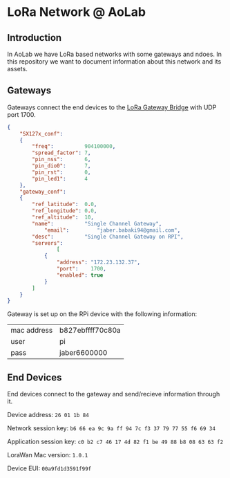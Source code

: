 # LoRa Network @ AoLab
## Introduction
In AoLab we have LoRa based networks with some gateways and ndoes.
In this repository we want to document information about this network and its assets.

## Gateways
Gateways connect the end devices to the [LoRa Gateway Bridge](https://www.loraserver.io/lora-gateway-bridge/overview/) with UDP port 1700.

```json
{
	"SX127x_conf":
	{
		"freq":          904100000,
		"spread_factor": 7,
		"pin_nss":       6,
		"pin_dio0":      7,
		"pin_rst":       0,
		"pin_led1":      4
	},
	"gateway_conf":
	{
		"ref_latitude":  0.0,
		"ref_longitude": 0.0,
		"ref_altitude":  10,
		"name":          "Single Channel Gateway",
	        "email":         "jaber.babaki94@gmail.com",
		"desc":          "Single Channel Gateway on RPI",
		"servers":
                [
			{
				"address": "172.23.132.37",
				"port":    1700,
				"enabled": true
			}
		]
	}
}
```

Gateway is set up on the RPi device with the following information:

|             |                  |
| ----------- | ---------------- |
| mac address | b827ebffff70c80a |
| user        | pi               |
| pass        | jaber6600000     |


## End Devices
End devices connect to the gateway and send/recieve information through it.

Device address: `26 01 1b 84`

Network session key: `b6 66 ea 9c 9a ff 94 7c f3 37 79 77 55 f6 69 34`

Application session key: `c0 b2 c7 46 17 4d 82 f1 be 49 88 b8 08 63 63 f2`

LoraWan Mac version: `1.0.1`

Device EUI: `00a9fd1d3591f99f`
